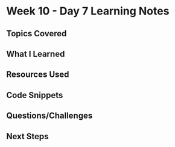# Week 10 - Day 7 Learning Notes

## Topics Covered

## What I Learned

## Resources Used

## Code Snippets

## Questions/Challenges

## Next Steps
